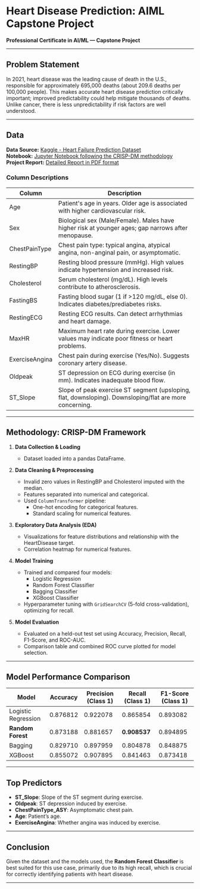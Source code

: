 # Heart Disease Prediction: AIML Capstone Project

**Professional Certificate in AI/ML — Capstone Project**

---

## Problem Statement

In 2021, heart disease was the leading cause of death in the U.S., responsible for approximately 695,000 deaths (about 209.6 deaths per 100,000 people). This makes accurate heart disease prediction critically important; improved predictability could help mitigate thousands of deaths. Unlike cancer, there is less unpredictability if risk factors are well understood.

---

## Data

**Data Source:** [Kaggle - Heart Failure Prediction Dataset](https://www.kaggle.com/datasets/fedesoriano/heart-failure-prediction) <br>
**Notebook:** [Jupyter Notebook following the CRISP-DM methodology](https://github.com/karanmohan-git/AIML-Capstone-Project-Heart-Disease-Prediction/blob/main/HeartDisease_07182025_final.ipynb) <br>
**Project Report:** [Detailed Report in PDF format](https://github.com/karanmohan-git/AIML-Capstone-Project-Heart-Disease-Prediction/blob/main/Capstone%20Project_Final%20Report_KaranKauchur.pdf)

### Column Descriptions

| Column            | Description                                                                                             |
|-------------------|--------------------------------------------------------------------------------------------------------|
| Age               | Patient's age in years. Older age is associated with higher cardiovascular risk.                       |
| Sex               | Biological sex (Male/Female). Males have higher risk at younger ages; gap narrows after menopause.     |
| ChestPainType     | Chest pain type: typical angina, atypical angina, non-anginal pain, or asymptomatic.                   |
| RestingBP         | Resting blood pressure (mmHg). High values indicate hypertension and increased risk.                   |
| Cholesterol       | Serum cholesterol (mg/dL). High levels contribute to atherosclerosis.                                  |
| FastingBS         | Fasting blood sugar (1 if >120 mg/dL, else 0). Indicates diabetes/prediabetes risks.                   |
| RestingECG        | Resting ECG results. Can detect arrhythmias and heart damage.                                          |
| MaxHR             | Maximum heart rate during exercise. Lower values may indicate poor fitness or heart problems.          |
| ExerciseAngina    | Chest pain during exercise (Yes/No). Suggests coronary artery disease.                                 |
| Oldpeak           | ST depression on ECG during exercise (in mm). Indicates inadequate blood flow.                         |
| ST_Slope          | Slope of peak exercise ST segment (upsloping, flat, downsloping). Downsloping/flat are more concerning.|

---

## Methodology: CRISP-DM Framework

1. **Data Collection & Loading**
   - Dataset loaded into a pandas DataFrame.

2. **Data Cleaning & Preprocessing**
   - Invalid zero values in RestingBP and Cholesterol imputed with the median.
   - Features separated into numerical and categorical.
   - Used `ColumnTransformer` pipeline:
     - One-hot encoding for categorical features.
     - Standard scaling for numerical features.

3. **Exploratory Data Analysis (EDA)**
   - Visualizations for feature distributions and relationship with the HeartDisease target.
   - Correlation heatmap for numerical features.

4. **Model Training**
   - Trained and compared four models:
     - Logistic Regression
     - Random Forest Classifier
     - Bagging Classifier
     - XGBoost Classifier
   - Hyperparameter tuning with `GridSearchCV` (5-fold cross-validation), optimizing for recall.

5. **Model Evaluation**
   - Evaluated on a held-out test set using Accuracy, Precision, Recall, F1-Score, and ROC-AUC.
   - Comparison table and combined ROC curve plotted for model selection.

---

## Model Performance Comparison

| Model                | Accuracy  | Precision (Class 1) | Recall (Class 1) | F1-Score (Class 1) |
|----------------------|-----------|---------------------|------------------|--------------------|
| Logistic Regression  | 0.876812  | 0.922078            | 0.865854         | 0.893082           |
| **Random Forest**    | 0.873188  | 0.881657            | **0.908537**     | 0.894895           |
| Bagging              | 0.829710  | 0.897959            | 0.804878         | 0.848875           |
| XGBoost              | 0.855072  | 0.907895            | 0.841463         | 0.873418           |

---

## Top Predictors

- **ST_Slope**: Slope of the ST segment during exercise.
- **Oldpeak**: ST depression induced by exercise.
- **ChestPainType_ASY**: Asymptomatic chest pain.
- **Age**: Patient’s age.
- **ExerciseAngina**: Whether angina was induced by exercise.

---

## Conclusion

Given the dataset and the models used, the **Random Forest Classifier** is best suited for this use case, primarily due to its high recall, which is crucial for correctly identifying patients with heart disease.

---

